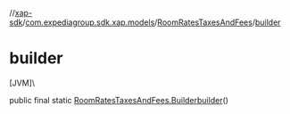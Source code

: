 //[xap-sdk](../../../index.md)/[com.expediagroup.sdk.xap.models](../index.md)/[RoomRatesTaxesAndFees](index.md)/[builder](builder.md)

# builder

[JVM]\

public final static [RoomRatesTaxesAndFees.Builder](-builder/index.md)[builder](builder.md)()
